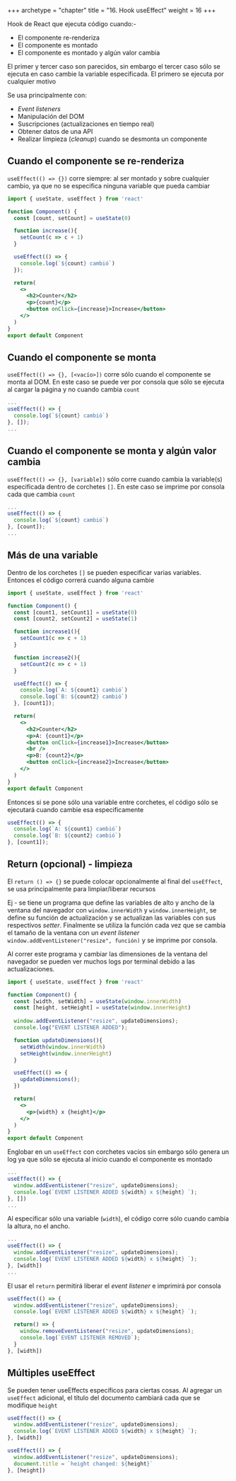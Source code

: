 +++
archetype = "chapter"
title = "16. Hook useEffect"
weight = 16
+++

Hook de React que ejecuta código cuando:-
- El componente re-renderiza
- El componente es montado
- El componente es montado y algún valor cambia

El primer y tercer caso son parecidos, sin embargo el tercer caso sólo se ejecuta en caso cambie la variable especificada. El primero se ejecuta por cualquier motivo

Se usa principalmente con:
- _Event listeners_
- Manipulación del DOM
- Suscripciones (actualizaciones en tiempo real)
- Obtener datos de una API
- Realizar limpieza (_cleanup_) cuando se desmonta un componente

## Cuando el componente se re-renderiza
`useEffect(() => {})` corre siempre: al ser montado y sobre cualquier cambio, ya que no se especifica ninguna variable que pueda cambiar
```jsx {title="Component.jsx" hl_lines="4 6-8 10-12 18"}
import { useState, useEffect } from 'react'

function Component() {
  const [count, setCount] = useState(0)

  function increase(){
    setCount(c => c + 1)
  }

  useEffect(() => {
    console.log(`${count} cambió`)
  });

  return(
    <>   
      <h2>Counter</h2>   
      <p>{count}</p>
      <button onClick={increase}>Increase</button>
    </>    
  )
}
export default Component
```
## Cuando el componente se monta
`useEffect(() => {}, [<vacío>])` corre sólo cuando el componente se monta al DOM. En este caso se puede ver por consola que sólo se ejecuta al cargar la página y no cuando cambia `count`
```jsx {title="Component.jsx"}
...
useEffect(() => {
  console.log(`${count} cambió`)
}, []);
...
```
## Cuando el componente se monta y algún valor cambia
`useEffect(() => {}, [variable])` sólo corre cuando cambia la variable(s) especificada dentro de corchetes `[]`. En este caso se imprime por consola cada que cambia `count` 
```jsx {title="Component.jsx"}
...
useEffect(() => {
  console.log(`${count} cambió`)
}, [count]);
...
```

## Más de una variable
Dentro de los corchetes `[]` se pueden especificar varias variables. Entonces el código correrá cuando alguna cambie
```jsx {title="Component.jsx"}
import { useState, useEffect } from 'react'

function Component() {
  const [count1, setCount1] = useState(0)
  const [count2, setCount2] = useState(1)

  function increase1(){
    setCount1(c => c + 1)
  }

  function increase2(){
    setCount2(c => c + 1)
  }

  useEffect(() => {
    console.log(`A: ${count1} cambió`)
    console.log(`B: ${count2} cambió`)
  }, [count1]);

  return(
    <>   
      <h2>Counter</h2>   
      <p>A: {count1}</p>
      <button onClick={increase1}>Increase</button>
      <br />
      <p>B: {count2}</p>
      <button onClick={increase2}>Increase</button>
    </>    
  )
}
export default Component
```

Entonces si se pone sólo una variable entre corchetes, el código sólo se ejecutará cuando cambie esa especificamente
```jsx {title="Component.jsx"}
useEffect(() => {
  console.log(`A: ${count1} cambió`)
  console.log(`B: ${count2} cambió`)
}, [count1]);
```

## Return (opcional) - limpieza
El `return () => {}` se puede colocar opcionalmente al final del `useEffect`, se usa principalmente para limpiar/liberar recursos

Ej - se tiene un programa que define las variables de alto y ancho de la ventana del navegador con `window.innerWidth` y `window.innerHeight`, se define su función de actualización y se actualizan las variables con sus respectivos _setter_. Finalmente se utiliza la función cada vez que se cambia el tamaño de la ventana con un _event listener_ `window.addEventListener("resize", función)` y se imprime por consola. 

Al correr este programa y cambiar las dimensiones de la ventana del navegador se pueden ver muchos logs por terminal debido a las actualizaciones.
```jsx {title="Component.jsx"}
import { useState, useEffect } from 'react'

function Component() {
  const [width, setWidth] = useState(window.innerWidth)
  const [height, setHeight] = useState(window.innerHeight)
  
  window.addEventListener("resize", updateDimensions);
  console.log("EVENT LISTENER ADDED");

  function updateDimensions(){
    setWidth(window.innerWidth)
    setHeight(window.innerHeight)
  }

  useEffect(() => {
    updateDimensions();
  })

  return(
    <>   
      <p>{width} x {height}</p>
    </>    
  )
}
export default Component
```

Englobar en un `useEffect` con corchetes vacíos sin embargo sólo genera un log ya que sólo se ejecuta al inicio cuando el componente es montado

```jsx {title="Component.jsx"}
...
useEffect(() => {
  window.addEventListener("resize", updateDimensions);
  console.log(`EVENT LISTENER ADDED ${width} x ${height} `);
}, [])
...
```

Al especificar sólo una variable (`width`), el código corre sólo cuando cambia la altura, no el ancho. 
```jsx {title="Component.jsx" hl_lines="5"}
...
useEffect(() => {
  window.addEventListener("resize", updateDimensions);
  console.log(`EVENT LISTENER ADDED ${width} x ${height} `);
}, [width])
...
```

El usar el `return` permitirá liberar el _event listener_ e imprimirá por consola
```jsx {title="Component.jsx" hl_lines="5-8"}
useEffect(() => {
  window.addEventListener("resize", updateDimensions);
  console.log(`EVENT LISTENER ADDED ${width} x ${height} `);

  return() => {
    window.removeEventListener("resize", updateDimensions);
    console.log(`EVENT LISTENER REMOVED`);
  }
}, [width])
```

## Múltiples useEffect
Se pueden tener useEffects específicos para ciertas cosas. Al agregar un `useEffect` adicional, el título del documento cambiará cada que se modifique `height`
```jsx {title="Component.jsx" hl_lines="6-10"}
useEffect(() => {
  window.addEventListener("resize", updateDimensions);
  console.log(`EVENT LISTENER ADDED ${width} x ${height} `);
}, [width])

useEffect(() => {
  window.addEventListener("resize", updateDimensions);
  document.title = `height changed: ${height}`
}, [height])
```